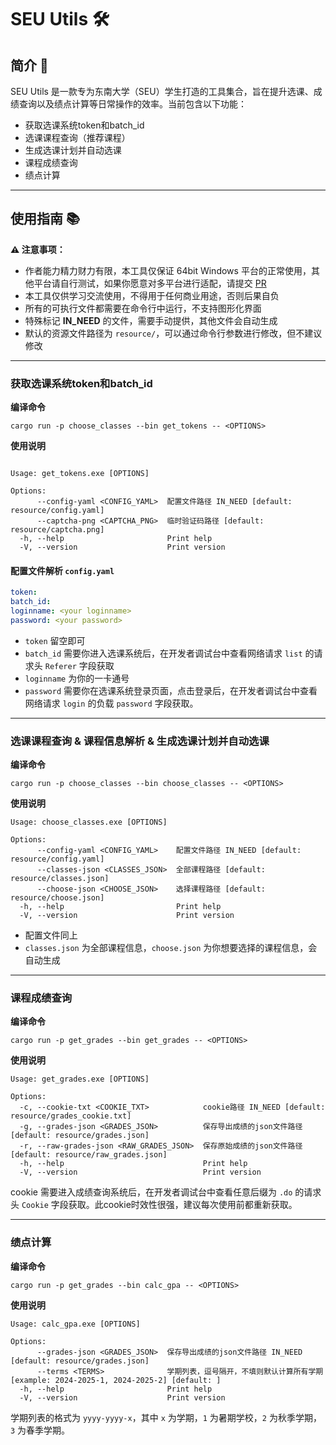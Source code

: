 # SEU Utils 🛠️

## 简介 🚀

SEU Utils 是一款专为东南大学（SEU）学生打造的工具集合，旨在提升选课、成绩查询以及绩点计算等日常操作的效率。当前包含以下功能：

- 获取选课系统token和batch_id
- 选课课程查询（推荐课程）
- 生成选课计划并自动选课
- 课程成绩查询
- 绩点计算

---

## 使用指南 📚

**⚠️ 注意事项：**

- 作者能力精力财力有限，本工具仅保证 64bit Windows
  平台的正常使用，其他平台请自行测试，如果你愿意对多平台进行适配，请提交 [PR](https://github.com/harkerhand/seu_utils/pulls)
- 本工具仅供学习交流使用，不得用于任何商业用途，否则后果自负
- 所有的可执行文件都需要在命令行中运行，不支持图形化界面
- 特殊标记 **IN_NEED** 的文件，需要手动提供，其他文件会自动生成
- 默认的资源文件路径为 `resource/`，可以通过命令行参数进行修改，但不建议修改

---

### 获取选课系统token和batch_id

**编译命令**

```text
cargo run -p choose_classes --bin get_tokens -- <OPTIONS>
```

**使用说明**

```text

Usage: get_tokens.exe [OPTIONS]

Options:
      --config-yaml <CONFIG_YAML>  配置文件路径 IN_NEED [default: resource/config.yaml]
      --captcha-png <CAPTCHA_PNG>  临时验证码路径 [default: resource/captcha.png]
  -h, --help                       Print help
  -V, --version                    Print version
```

#### 配置文件解析 `config.yaml`

```yaml
token: 
batch_id: 
loginname: <your loginname>
password: <your password>
```

- `token` 留空即可
- `batch_id` 需要你进入选课系统后，在开发者调试台中查看网络请求 `list` 的请求头 `Referer` 字段获取
- `loginname` 为你的一卡通号
- `password` 需要你在选课系统登录页面，点击登录后，在开发者调试台中查看网络请求 `login` 的负载 `password` 字段获取。

---

### 选课课程查询 & 课程信息解析 & 生成选课计划并自动选课

**编译命令**

```text
cargo run -p choose_classes --bin choose_classes -- <OPTIONS>
```

**使用说明**

```text
Usage: choose_classes.exe [OPTIONS]

Options:
      --config-yaml <CONFIG_YAML>    配置文件路径 IN_NEED [default: resource/config.yaml]
      --classes-json <CLASSES_JSON>  全部课程路径 [default: resource/classes.json]
      --choose-json <CHOOSE_JSON>    选择课程路径 [default: resource/choose.json]
  -h, --help                         Print help
  -V, --version                      Print version
```

- 配置文件同上
- `classes.json` 为全部课程信息，`choose.json` 为你想要选择的课程信息，会自动生成

---

### 课程成绩查询

**编译命令**

```text
cargo run -p get_grades --bin get_grades -- <OPTIONS>
```

**使用说明**

```text
Usage: get_grades.exe [OPTIONS]

Options:
  -c, --cookie-txt <COOKIE_TXT>            cookie路径 IN_NEED [default: resource/grades_cookie.txt]
  -g, --grades-json <GRADES_JSON>          保存导出成绩的json文件路径 [default: resource/grades.json]
  -r, --raw-grades-json <RAW_GRADES_JSON>  保存原始成绩的json文件路径 [default: resource/raw_grades.json]
  -h, --help                               Print help
  -V, --version                            Print version
```

cookie 需要进入成绩查询系统后，在开发者调试台中查看任意后缀为 `.do` 的请求头 `Cookie` 字段获取。此cookie时效性很强，建议每次使用前都重新获取。

--- 

### 绩点计算

**编译命令**

```text
cargo run -p get_grades --bin calc_gpa -- <OPTIONS>
```

**使用说明**

```text
Usage: calc_gpa.exe [OPTIONS]

Options:
      --grades-json <GRADES_JSON>  保存导出成绩的json文件路径 IN_NEED [default: resource/grades.json]
      --terms <TERMS>              学期列表，逗号隔开，不填则默认计算所有学期 [example: 2024-2025-1, 2024-2025-2] [default: ]
  -h, --help                       Print help
  -V, --version                    Print version
```

学期列表的格式为 `yyyy-yyyy-x`，其中 `x` 为学期，`1` 为暑期学校，`2` 为秋季学期，`3` 为春季学期。
